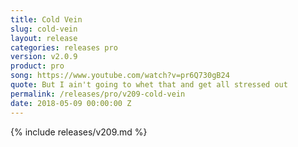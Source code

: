 ```yaml
---
title: Cold Vein
slug: cold-vein
layout: release
categories: releases pro
version: v2.0.9
product: pro
song: https://www.youtube.com/watch?v=pr6Q730gB24
quote: But I ain't going to whet that and get all stressed out
permalink: /releases/pro/v209-cold-vein
date: 2018-05-09 00:00:00 Z
---
```

{% include releases/v209.md %}
